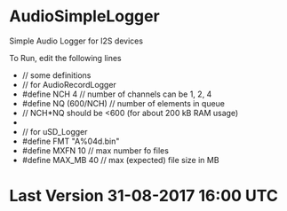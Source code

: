 
# AudioSimpleLogger
Simple Audio Logger for I2S devices

To Run, edit the following lines

- // some definitions
- // for AudioRecordLogger
- #define NCH 4   // number of channels can be 1, 2, 4
- #define NQ  (600/NCH) // number of elements in queue
- // NCH*NQ should be <600 (for about 200 kB RAM usage) 
- 
- // for uSD_Logger
- #define FMT "A%04d.bin"
- #define MXFN 10     // max number fo files
- #define MAX_MB 40   // max (expected) file size in MB

# Last Version 31-08-2017 16:00 UTC
